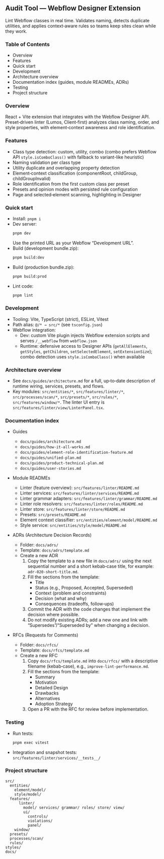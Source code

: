 ## Audit Tool — Webflow Designer Extension

Lint Webflow classes in real time. Validates naming, detects duplicate utilities, and applies context‑aware rules so teams keep sites clean while they work.

### Table of Contents

- Overview
- Features
- Quick start
- Development
- Architecture overview
- Documentation index (guides, module READMEs, ADRs)
- Testing
- Project structure

### Overview

React + Vite extension that integrates with the Webflow Designer API. Preset‑driven linter (Lumos, Client‑first) analyzes class naming, order, and style properties, with element‑context awareness and role identification.

### Features

- Class type detection: custom, utility, combo (combo prefers Webflow API `style.isComboClass()` with fallback to variant-like heuristic)
- Naming validation per class type
- Utility duplicate and overlapping property detection
- Element‑context classification (componentRoot, childGroup, childGroupInvalid)
- Role identification from the first custom class per preset
- Presets and opinion modes with persisted rule configuration
- Page and selected‑element scanning, highlighting in Designer

### Quick start

- Install: `pnpm i`
- Dev server:
  ```bash
  pnpm dev
  ```
  Use the printed URL as your Webflow “Development URL”.
- Build (development bundle.zip):
  ```bash
  pnpm build:dev
  ```
- Build (production bundle.zip):
  ```bash
  pnpm build:prod
  ```
- Lint code:
  ```bash
  pnpm lint
  ```

### Development

- Tooling: Vite, TypeScript (strict), ESLint, Vitest
- Path alias: `@/* → src/*` (see `tsconfig.json`)
- Webflow integration:
  - Dev: custom Vite plugin injects Webflow extension scripts and serves `/__webflow` from `webflow.json`
  - Runtime: defensive access to Designer APIs (`getAllElements`, `getStyles`, `getChildren`, `setSelectedElement`, `setExtensionSize`); combo detection uses `style.isComboClass()` when available

### Architecture overview

- See `docs/guides/architecture.md` for a full, up‑to‑date description of runtime wiring, services, presets, and flows.
- Key modules: `src/entities/*`, `src/features/linter/*`, `src/processes/scan/*`, `src/presets/*`, `src/rules/*`, `src/features/window/*`. The linter UI entry is `src/features/linter/view/LinterPanel.tsx`.

### Documentation index

- Guides

  - `docs/guides/architecture.md`
  - `docs/guides/how-it-all-works.md`
  - `docs/guides/element-role-identification-feature.md`
  - `docs/guides/unified-plan.md`
  - `docs/guides/product-technical-plan.md`
  - `docs/guides/user-stories.md`

- Module READMEs

  - Linter (feature overview): `src/features/linter/README.md`
  - Linter services: `src/features/linter/services/README.md`
  - Linter grammar adapters: `src/features/linter/grammar/README.md`
  - Linter role resolvers: `src/features/linter/roles/README.md`
  - Linter store: `src/features/linter/store/README.md`
  - Presets: `src/presets/README.md`
  - Element context classifier: `src/entities/element/model/README.md`
  - Style service: `src/entities/style/model/README.md`

- ADRs (Architecture Decision Records)

  - Folder: `docs/adrs/`
  - Template: `docs/adrs/template.md`
  - Create a new ADR
    1. Copy the template to a new file in `docs/adrs/` using the next sequential number and a short kebab‑case title, for example: `adr-020-short-title.md`.
    2. Fill the sections from the template:
       - Title
       - Status (e.g., Proposed, Accepted, Superseded)
       - Context (problem and constraints)
       - Decision (what and why)
       - Consequences (tradeoffs, follow‑ups)
    3. Commit the ADR with the code changes that implement the decision where possible.
    4. Do not modify existing ADRs; add a new one and link with “Supersedes”/“Superseded by” when changing a decision.

- RFCs (Requests for Comments)
  - Folder: `docs/rfcs/`
  - Template: `docs/rfcs/template.md`
  - Create a new RFC
    1. Copy `docs/rfcs/template.md` into `docs/rfcs/` with a descriptive filename (kebab‑case), e.g., `improve-lint-performance.md`.
    2. Fill the sections from the template:
       - Summary
       - Motivation
       - Detailed Design
       - Drawbacks
       - Alternatives
       - Adoption Strategy
    3. Open a PR with the RFC for review before implementation.

### Testing

- Run tests:
  ```bash
  pnpm exec vitest
  ```
- Integration and snapshot tests: `src/features/linter/services/__tests__/`

### Project structure

```
src/
  entities/
    element/model/
    style/model/
  features/
      linter/
        model/ services/ grammar/ roles/ store/ view/
        ui/
          controls/
          violations/
          panel/
    window/
  presets/
  processes/scan/
  rules/
styles/
docs/
```
